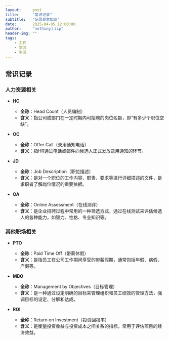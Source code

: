 ```yaml
---
layout:     post
title:      "常识记录"
subtitle:   "记录基本知识"
date:       2025-04-05 12:00:00
author:     "nothing丿zip"
header-img: ""
tags:
    - 工作
    - 学习
    - 生活
---
```


## 常识记录

### 人力资源相关

- **HC**
  - **全称**：Head Count（人员编制）
  - **含义**：指公司或部门在一定时期内可招聘的岗位名额，即“有多少个职位空缺”。

- **OC**
  - **全称**：Offer Call（录用通知电话）
  - **含义**：指HR通过电话或邮件向候选人正式发放录用通知的环节。

- **JD**
  - **全称**：Job Description（职位描述）
  - **含义**：是对一个职位的工作内容、职责、要求等进行详细描述的文件，是求职者了解岗位情况的重要依据。

- **OA**
  - **全称**：Online Assessment（在线测评）
  - **含义**：是企业招聘过程中常用的一种筛选方式，通过在线测试来评估候选人的各种能力，如智力、性格、专业知识等。

### 其他职场相关

- **PTO**
  - **全称**：Paid Time Off（带薪休假）
  - **含义**：是指员工在公司工作期间享受的带薪假期，通常包括年假、病假、产假等。

- **MBO**
  - **全称**：Management by Objectives（目标管理）
  - **含义**：是一种通过设定明确的目标来管理组织和员工绩效的管理方法，强调目标的设定、分解和达成。

- **ROI**
  - **全称**：Return on Investment（投资回报率）
  - **含义**：是衡量投资收益与投资成本之间关系的指标，常用于评估项目的经济效益。